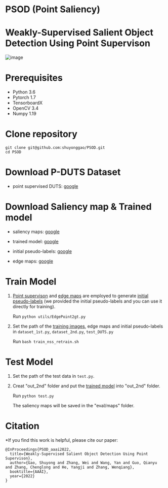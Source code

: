 # PSOD (Point Saliency)
# Weakly-Supervised Salient Object Detection Using Point Supervison

![image](https://user-images.githubusercontent.com/34783695/159275127-1a6bd023-5b97-427a-9f5c-4b4854656415.png)


# Prerequisites
- Python 3.6
- Pytorch 1.7
- TensorboardX
- OpenCV 3.4
- Numpy 1.19

# Clone repository
```
git clone git@github.com:shuyonggao/PSOD.git
cd PSOD
```


# Download P-DUTS Dataset

* point supervised DUTS: [google](https://drive.google.com/file/d/1ZV2Bk1nZ3GRqcVvrabybSKT8N-1XsSH8/view?usp=sharing)

# Download Saliency map & Trained model
* saliency maps: [google](https://drive.google.com/file/d/1TqIOXidkxkhq9nI0KBMApREam-EMnnr-/view?usp=sharing)

* trained model: [google](https://drive.google.com/file/d/1S8za3FiPalP0wRqazjj060wm1Sc3XwrB/view?usp=sharing)

* initial pseudo-labels: [google](https://drive.google.com/file/d/1TqIOXidkxkhq9nI0KBMApREam-EMnnr-/view?usp=sharing)

* edge maps: [google](https://drive.google.com/file/d/1Juzi-TZJfrB9iv_4UOYs60qn2VpZ033h/view?usp=sharing)



# Train Model

1. [Point supervison](https://drive.google.com/file/d/1ZV2Bk1nZ3GRqcVvrabybSKT8N-1XsSH8/view?usp=sharing) and [edge maps]() are employed to generate [initial pseudo-labels](https://drive.google.com/file/d/1TqIOXidkxkhq9nI0KBMApREam-EMnnr-/view?usp=sharing) (we provided the initial pseudo-labels and you can use it directly for training).

    Run ```python utils/EdgePoint2gt.py```

2. Set the path of the [training images](http://saliencydetection.net/duts/), edge maps and initial pseudo-labels in ```dataset_1st.py```, ```dataset_2nd.py```, ```test_DUTS.py```

    Run ```bash train_nss_retrain.sh```
# Test Model

1. Set the path of the test data in ```test.py```.

2. Creat "out_2nd" folder and put the [trained model](https://drive.google.com/file/d/1S8za3FiPalP0wRqazjj060wm1Sc3XwrB/view?usp=sharing) into "out_2nd" folder.

    Run ```python test.py```

    The saliency maps will be saved in the "eval/maps" folder.

# Citation

*If you find this work is helpful, please cite our paper:
```
@InProceedings{PSOD_aaai2022,
  title={Weakly-Supervised Salient Object Detection Using Point Supervison},
  author={Gao, Shuyong and Zhang, Wei and Wang, Yan and Guo, Qianyu and Zhang, Chenglong and He, Yangji and Zhang, Wenqiang},
  booktitle={AAAI},
  year={2022}
}
```